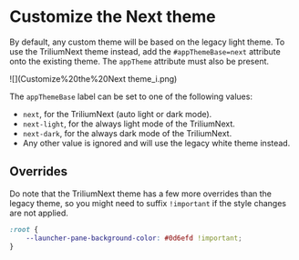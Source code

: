 # Customize the Next theme
By default, any custom theme will be based on the legacy light theme. To use the TriliumNext theme instead, add the `#appThemeBase=next` attribute onto the existing theme. The `appTheme` attribute must also be present.

![](Customize%20the%20Next theme_i.png)

The `appThemeBase` label can be set to one of the following values:

*   `next`, for the TriliumNext (auto light or dark mode).
*   `next-light`, for the always light mode of the TriliumNext.
*   `next-dark`, for the always dark mode of the TriliumNext.
*   Any other value is ignored and will use the legacy white theme instead.

## Overrides

Do note that the TriliumNext theme has a few more overrides than the legacy theme, so you might need to suffix `!important` if the style changes are not applied.

```css
:root {
	--launcher-pane-background-color: #0d6efd !important;
}
```